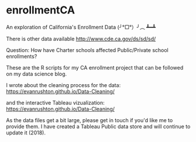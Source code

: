 # enrollmentCA
An exploration of California's Enrollment Data   (╯°□°）╯︵ ┻━┻

There is other data available http://www.cde.ca.gov/ds/sd/sd/

Question: How have Charter schools affected Public/Private school enrollments?

These are the R scripts for my CA enrollment project that can be followed on my data science blog.

I wrote about the cleaning process for the data: https://evanrushton.github.io/Data-Cleaning/

and the interactive Tableau vizualization: https://evanrushton.github.io/Data-Cleaning/

As the data files get a bit large, please get in touch if you'd like me to provide them. I have created a Tableau Public data store and will continue to update it (2018).
